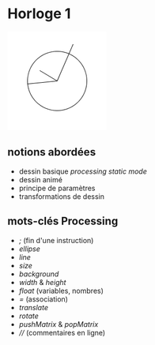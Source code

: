 Horloge 1
===============
![ScreenShot](screenshot.png)

## notions abordées

- dessin basique *processing static mode*
- dessin animé
- principe de paramètres
- transformations de dessin

## mots-clés Processing

- *;* (fin d'une instruction)
- *ellipse*
- *line*
- *size*
- *background*
- *width* & *height*
- *float* (variables, nombres)
- *=* (association)
- *translate*
- *rotate*
- *pushMatrix* & *popMatrix*
- *//* (commentaires en ligne)

